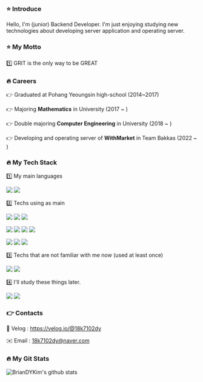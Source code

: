 ### ⭐️ Introduce

Hello, I'm (junior) Backend Developer. I'm just enjoying studying new technologies about developing server application and operating server.

### ⭐️ My Motto

1️⃣ GRIT is the only way to be GREAT

### 🔥 Careers

👉 Graduated at Pohang Yeoungsin high-school (2014~2017)

👉 Majoring **Mathematics** in University (2017 ~ )

👉 Double majoring **Computer Engineering** in University (2018 ~ )

👉 Developing and operating server of **WithMarket** in Team Bakkas (2022 ~ )

### 🔥 My Tech Stack

1️⃣ My main languages

<img src="https://img.shields.io/badge/java-007396?style=for-the-badge&logo=Java&logoColor=white"> <img src="https://img.shields.io/badge/Kotlin-7F52FF?style=for-the-badge&logo=Kotlin&logoColor=black">

2️⃣ Techs using as main

<img src="https://img.shields.io/badge/Spring Boot-6DB33F?style=for-the-badge&logo=Spring Boot&logoColor=black"> <img src="https://img.shields.io/badge/Spring Data JPA-6DB33F?style=for-the-badge&logo=Spring&logoColor=black"> <img src="https://img.shields.io/badge/Spring Cloud-6DB33F?style=for-the-badge&logo=Spring&logoColor=black"> 

<img src="https://img.shields.io/badge/DynamoDB-4053D6?style=for-the-badge&logo=Amazon DynamoDB&logoColor=white"> <img src="https://img.shields.io/badge/S3-569A31?style=for-the-badge&logo=Amazon S3&logoColor=white"> <img src="https://img.shields.io/badge/MySQL-4479A1?style=for-the-badge&logo=MySQL&logoColor=white"> <img src="https://img.shields.io/badge/Redis-DC382D?style=for-the-badge&logo=Redis&logoColor=white"> 

<img src="https://img.shields.io/badge/AWS-FFB71B?style=for-the-badge&logo=Amazon AWS&logoColor=black"> <img src="https://img.shields.io/badge/Docker-2496ED?style=for-the-badge&logo=Docker&logoColor=white"> <img src="https://img.shields.io/badge/Apache Kafka-231F20?style=for-the-badge&logo=Apache Kafka&logoColor=white">

3️⃣ Techs that are not familiar with me now (used at least once)

<img src="https://img.shields.io/badge/Android-3DDC84?style=for-the-badge&logo=Android&logoColor=black">  <img src="https://img.shields.io/badge/Spring Security-6DB33F?style=for-the-badge&logo=Spring Security&logoColor=black">

4️⃣ I'll study these things later.

<img src="https://img.shields.io/badge/Kubernetes-326CE5?style=for-the-badge&logo=Kubernetes&logoColor=white"> <img src="https://img.shields.io/badge/Jenkins-D24939?style=for-the-badge&logo=Jenkins&logoColor=black"> 

### 👉 Contacts

🌲 Velog : <https://velog.io/@18k7102dy>

✉️ Email : 18k7102dy@naver.com

### 🔥 My Git Stats

![BrianDYKim's github stats](https://github-readme-stats.vercel.app/api?username=BrianDYKim&show_icons=true)
